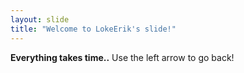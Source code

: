 ```yaml
---
layout: slide
title: "Welcome to LokeErik's slide!"
---
```

**Everything takes time..**
Use the left arrow to go back!
